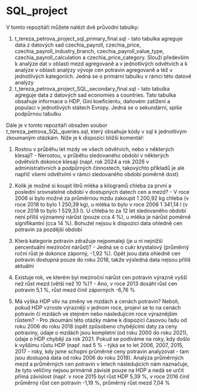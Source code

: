# SQL_project

V tomto repozitáři můžete nalézt dvě průvodní tabulky:
1) t_tereza_petrova_project_sql_primary_final.sql - tato tabulka agreguje data z datových sad czechia_payroll, czechia_price, czechia_payroll_industry_branch, czechia_payroll_value_type, czechia_payroll_calculation a czechia_price_category. Slouží především k analýze dat v oblasti mezd agregovaně a v jednotlivých odvětvích a k analýze v oblasti analýzy vývoje cen potravin agregovaně a též v jednotlivých kategoriích. Jedná se o primární tabulku v rámci této datové analýzy
2) t_tereza_petrova_project_SQL_secondary_final.sql - tato tabulka agreguje data z datových sad economies a countries. Tato tabulka obsahuje informace o HDP, Gini koeficientu, daňovém zatížení a populaci v jednotlivých státech Evropy. Jedná se o sekundární, spíše podpůrnou tabulku

Dále je v tomto repozitáři obsažen soubor t_tereza_petrova_SQL_queries.sql, který obsahuje kódy v sql k jednotlivým zkoumaným otázkám. Níže je k dispozici bližší komentář:

1) Rostou v průběhu let mzdy ve všech odvětvích, nebo v některých klesají? - Nerostou, v průběhu sledovaného období v některých odvětvích dokonce klesají (např. rok 2024 a rok 2026 v administrativních a podpůrných činnostech, takovýchto příkladů je ale napříč všemi odvětvími v rámci sledovaného období poměrně dost)   
    
2) Kolik je možné si koupit litrů mléka a kilogramů chleba za první a poslední srovnatelné období v dostupných datech cen a mezd? - V roce 2006 si bylo možné za průměrnou mzdu zakoupit 1 200,92 kg chleba (v roce 2018 to bylo 1 250,39 kg), u mléka to bylo v roce 2006 1 341,14 l (v roce 2018 to bylo 1 529,33 l). U chleba to za 12 let sledovaného období není příliš významný nárůst (pouze cca 4 %), u mléka je nárůst poměrně signifikantní (cca 14 %). Bohužel nejsou k dispozici data ohledně cen potravin za pozdější období
   
3) Která kategorie potravin zdražuje nejpomaleji (je u ní nejnižší percentuální meziroční nárůst)? - Jedná se o cukr krystalový (průměrný roční růst je dokonce záporný, -1,92 %). Opět jsou data ohledně cen potravin dostupná pouze do roku 2018, takže výsledná data nejsou příliš aktuální
   
4) Existuje rok, ve kterém byl meziroční nárůst cen potravin výrazně vyšší než růst mezd (větší než 10 %)? - Ano, v roce 2013 dosáhl růst cen potravin 5,1 %, růst mezd činil záporných -6,76 %
   
5) Má výška HDP vliv na změny ve mzdách a cenách potravin? Neboli, pokud HDP vzroste výrazněji v jednom roce, projeví se to na cenách potravin či mzdách ve stejném nebo následujícím roce výraznějším růstem? - Pro zkoumání této otázky máme k dispozici časovou řadu od roku 2006 do roku 2018 (opět způsobeno chybějícími daty za ceny potraviny, údaje o mzdách jsou kompletní (od roku 2000 do roku 2021), údaje o HDP chybějí za rok 2021. Pokud se podíváme na roky, kdy došlo k vyššímu růstu HDP (např. nad 5 % - týká se to let 2006, 2007, 2015, 2017 - roky, kdy jsme schopni průměrné ceny potravin analyzovat - tam jsou dostupná data od roku 2006 do roku 2018). Analýza průměrných mezd a průměrných cen potravin v letech následujících nám naznačuje, že tyto veličiny nejsou primárně závislé pouze na HDP a nedá se určit přímá závislost (např. v roce 2015 byl růst HDP 5,39 %, v roce 2016 činil průměrný růst cen potravin -1,19 %, průměrný růst mezd 7,04 %
